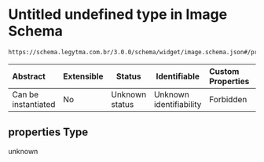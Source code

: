 # Untitled undefined type in Image Schema

```txt
https://schema.legytma.com.br/3.0.0/schema/widget/image.schema.json#/properties
```




| Abstract            | Extensible | Status         | Identifiable            | Custom Properties | Additional Properties | Access Restrictions | Defined In                                                                       |
| :------------------ | ---------- | -------------- | ----------------------- | :---------------- | --------------------- | ------------------- | -------------------------------------------------------------------------------- |
| Can be instantiated | No         | Unknown status | Unknown identifiability | Forbidden         | Allowed               | none                | [image.schema.json\*](../schema/widget/image.schema.json) |

## properties Type

unknown
